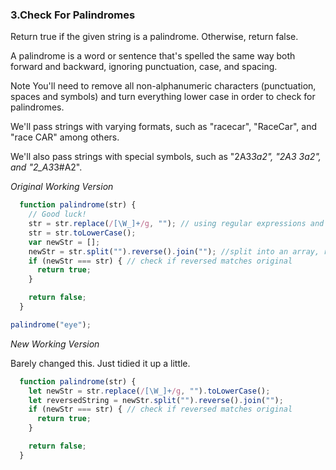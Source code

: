 ### 3.Check For Palindromes

Return true if the given string is a palindrome. Otherwise, return false.

A palindrome is a word or sentence that's spelled the same way both forward and backward, ignoring punctuation, case, and spacing.

Note
You'll need to remove all non-alphanumeric characters (punctuation, spaces and symbols) and turn everything lower case in order to check for palindromes.

We'll pass strings with varying formats, such as "racecar", "RaceCar", and "race CAR" among others.

We'll also pass strings with special symbols, such as "2A3*3a2", "2A3 3a2", and "2_A3*3#A2".

*Original Working Version*

```JavaScript
  function palindrome(str) {
    // Good luck!
    str = str.replace(/[\W_]+/g, ""); // using regular expressions and replace
    str = str.toLowerCase();
    var newStr = [];
    newStr = str.split("").reverse().join(""); //split into an array, reverse elements, join into string
    if (newStr === str) { // check if reversed matches original
      return true;
    }

    return false;
  }

palindrome("eye");
```

*New Working Version*

Barely changed this. Just tidied it up a little.

```JavaScript
  function palindrome(str) {
    let newStr = str.replace(/[\W_]+/g, "").toLowerCase();
    let reversedString = newStr.split("").reverse().join("");
    if (newStr === str) { // check if reversed matches original
      return true;
    }

    return false;
  }
```  
